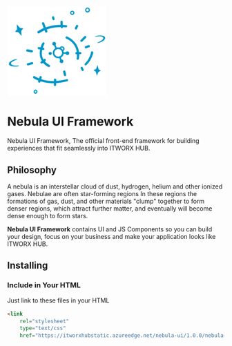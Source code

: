 <p>
    <img width="230" src="https://github.com/hamed-farag/Nebula-UI/raw/master/nebulaui-hub-logo.png">
</p>

# Nebula UI Framework
Nebula UI Framework, The official front-end framework for building experiences that fit seamlessly into ITWORX HUB.

## Philosophy
A nebula is an interstellar cloud of dust, hydrogen, helium and other ionized gases. Nebulae are often star-forming regions In these regions the formations of gas, dust, and other materials "clump" together to form denser regions, which attract further matter, and eventually will become dense enough to form stars.

**Nebula UI Framework** contains UI and JS Components so you can build your design, focus on your business and make your application looks like ITWORX HUB.

## Installing

### Include in Your HTML
 Just link to these files in your HTML

```HTML
<link 
    rel="stylesheet" 
    type="text/css" 
    href="https://itworxhubstatic.azureedge.net/nebula-ui/1.0.0/nebula-ui.min.css"/>
```

